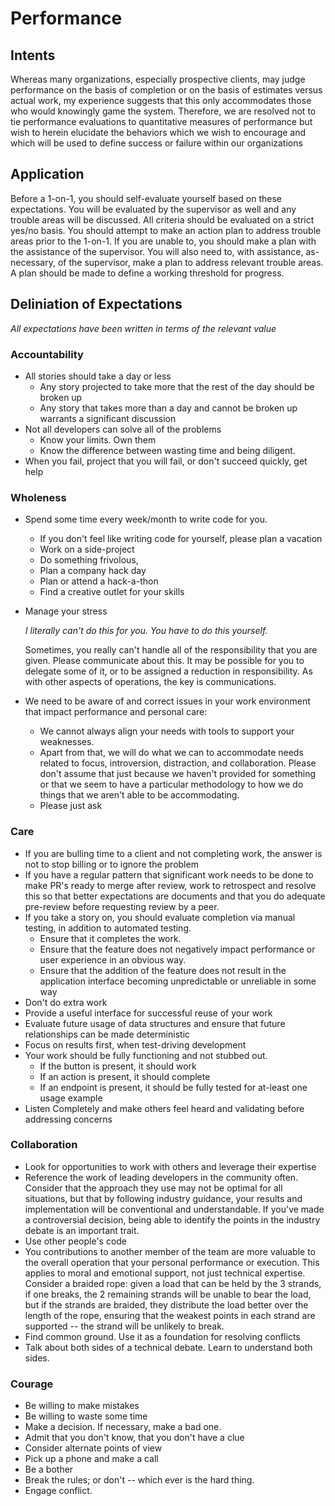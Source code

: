 # Performance
## Intents

Whereas many organizations, especially prospective clients, may judge performance on the basis of completion or on the basis of estimates versus actual work, my experience suggests that this only accommodates those who would knowingly game the system. Therefore, we are resolved not to tie performance evaluations to quantitative measures of performance but wish to herein elucidate the behaviors which we wish to encourage and which will be used to define success or failure within our organizations

## Application

Before a 1-on-1, you should self-evaluate yourself based on these expectations.  You will be evaluated by the supervisor as well and any trouble areas will be discussed.  All criteria should be evaluated on a strict yes/no basis.  You should attempt to make an action plan to address trouble areas prior to the 1-on-1.  If you are unable to, you should make a plan with the assistance of the supervisor.  You will also need to, with assistance, as-necessary, of the supervisor, make a plan to address relevant trouble areas.  A plan should be made to define a working threshold for progress.

## Deliniation of Expectations

*All expectations have been written in terms of the relevant value*

### Accountability

- All stories should take a day or less
  - Any story projected to take more that the rest of the day should be broken up
  - Any story that takes more than a day and cannot be broken up warrants a significant discussion
- Not all developers can solve all of the problems
  - Know your limits. Own them
  - Know the difference between wasting time and being diligent.
- When you fail, project that you will fail, or don't succeed quickly, get help

### Wholeness

- Spend some time every week/month to write code for you.
  - If you don't feel like writing code for yourself, please plan a vacation
  - Work on a side-project
  - Do something frivolous,
  - Plan a company hack day
  - Plan or attend a hack-a-thon
  - Find a creative outlet for your skills
- Manage your stress

  *I literally can't do this for you. You have to do this yourself.*

  Sometimes, you really can't handle all of the responsibility that you are given.  Please communicate about this. It may be possible for you to delegate some of it, or to be assigned a reduction in responsibility.  As with other aspects of operations, the key is communications.

- We need to be aware of and correct issues in your work environment that impact performance and personal care:
  - We cannot always align your needs with tools to support your weaknesses.
  - Apart from that, we will do what we can to accommodate needs related to focus, introversion, distraction, and collaboration.  Please don't assume that just because we haven't provided for something or that we seem to have a particular methodology to how we do things that we aren't able to be accommodating.
  - Please just ask

### Care

- If you are bulling time to a client and not completing work, the answer is not to stop billing or to ignore the problem
- If you have a regular pattern that significant work needs to be done to make PR's ready to merge after review, work to retrospect and resolve this so that better expectations are documents and that you do adequate pre-review before requesting review by a peer.
- If you take a story on, you should evaluate completion via manual testing, in addition to automated testing.
  - Ensure that it completes the work.
  - Ensure that the feature does not negatively impact performance or user experience in an obvious way.
  - Ensure that the addition of the feature does not result in the application interface becoming unpredictable or unreliable in some way
- Don't do extra work
- Provide a useful interface for successful reuse of your work
- Evaluate future usage of data structures and ensure that future relationships can be made deterministic
- Focus on results first, when test-driving development
- Your work should be fully functioning and not stubbed out.
  - If the button is present, it should work
  - If an action is present, it should complete
  - If an endpoint is present, it should be fully tested for at-least one usage example
- Listen Completely and make others feel heard and validating before addressing concerns

### Collaboration

- Look for opportunities to work with others and leverage their expertise
- Reference the work of leading developers in the community often.  Consider that the approach they use may not be optimal for all situations, but that by following industry guidance, your results and implementation will be conventional and understandable.  If you've made a controversial decision, being able to identify the points in the industry debate is an important trait.
- Use other people's code
- You contributions to another member of the team are more valuable to the overall operation that your personal performance or execution.  This applies to moral and emotional support, not just technical expertise.
  Consider a braided rope: given a load that can be held by the 3 strands, if one breaks, the 2 remaining strands will be unable to bear the load, but if the strands are braided, they distribute the load better over the length of the rope, ensuring that the weakest points in each strand are supported -- the strand will be unlikely to break.
- Find common ground.  Use it as a foundation for resolving conflicts
- Talk about both sides of a technical debate.  Learn to understand both sides.

### Courage

- Be willing to make mistakes
- Be willing to waste some time
- Make a decision.  If necessary, make a bad one.
- Admit that you don't know, that you don't have a clue
- Consider alternate points of view
- Pick up a phone and make a call
- Be a bother
- Break the rules; or don't -- which ever is the hard thing.
- Engage conflict.
